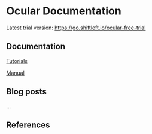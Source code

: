 Ocular Documentation
====================

Latest trial version: https://go.shiftleft.io/ocular-free-trial

Documentation
-------------

[Tutorials](tutorials/index.d)

[Manual](manual/index.md)

Blog posts
----------
...

References
----------